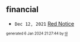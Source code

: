 ## financial


* <code>Dec 12, 2021</code> [Red Notice](2021-12-15T21-11-09-red-notice.md)

<sup><sub>generated 6 Jan 2024 21:27:44 by <a href='https://github.com/senorprogrammer/til'>til</a></sub></sup>
